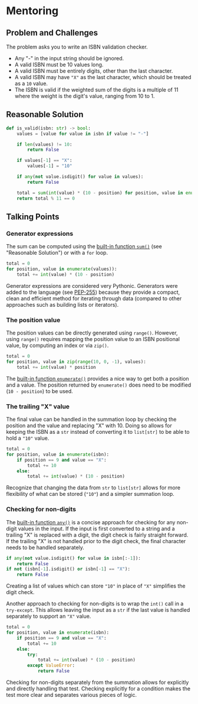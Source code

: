 # Mentoring

## Problem and Challenges

The problem asks you to write an ISBN validation checker.

* Any "-" in the input string should be ignored.
* A valid ISBN must be 10 values long.
* A valid ISBN must be entirely digits, other than the last character.
* A valid ISBN may have `"X"` as the last character, which should be treated as a `10` value.
* The ISBN is valid if the weighted sum of the digits is a multiple of 11 where the weight is the digit's value, ranging from 10 to 1.

## Reasonable Solution

```python
def is_valid(isbn: str) -> bool:
    values = [value for value in isbn if value != "-"]

    if len(values) != 10:
        return False

    if values[-1] == "X":
        values[-1] = "10"

    if any(not value.isdigit() for value in values):
        return False

    total = sum(int(value) * (10 - position) for position, value in enumerate(values))
    return total % 11 == 0
```

## Talking Points

### Generator expressions

The sum can be computed using the [built-in function `sum()`][builtin-sum] (see "Reasonable Solution") or with a `for` loop.

```python
total = 0
for position, value in enumerate(values)):
    total += int(value) * (10 - position)
```

Generator expressions are considered very Pythonic.
Generators were added to the language (see [PEP-255]) because they provide a compact, clean and efficient method for iterating through data (compared to other approaches such as building lists or iterators).

### The position value

The position values can be directly generated using `range()`.
However, using `range()` requires mapping the position value to an ISBN positional value, by computing an index or via `zip()`.

```python
total = 0
for position, value in zip(range(10, 0, -1), values):
    total += int(value) * position
```

The [built-in function `enumerate()`][builtin-enumerate] provides a nice way to get both a position and a value.
The position returned by `enumerate()` does need to be modified (`10 - position`) to be used.

### The trailing "X" value

The final value can be handled in the summation loop by checking the position and the value and replacing "X" with 10.
Doing so allows for keeping the ISBN as a `str` instead of converting it to `list[str]` to be able to hold a `"10"` value.

```python
total = 0
for position, value in enumerate(isbn):
    if position == 9 and value == "X":
        total += 10
    else:
        total += int(value) * (10 - position)
```

Recognize that changing the data from `str` to `list[str]` allows for more flexibility of what can be stored (`"10"`) and a simpler summation loop.

### Checking for non-digits

The [built-in function `any()`][builtin-any] is a concise approach for checking for any non-digit values in the input.
If the input is first converted to a string and a trailing "X" is replaced with a digit, the digit check is fairly straight forward.
If the trailing "X" is not handled prior to the digit check, the final character needs to be handled separately.

```python
if any(not value.isdigit() for value in isbn[:-1]):
    return False
if not (isbn[-1].isdigit() or isbn[-1] == "X"):
    return False
```

Creating a list of values which can store `"10"` in place of `"X"` simplifies the digit check.

Another approach to checking for non-digits is to wrap the `int()` call in a `try-except`.
This allows leaving the input as a `str` if the last value is handled separately to support an `"X"` value.

```python
total = 0
for position, value in enumerate(isbn):
    if position == 9 and value == "X":
        total += 10
    else:
        try:
            total += int(value) * (10 - position)
        except ValueError:
            return False
```

Checking for non-digits separately from the summation allows for explicitly and directly handling that test.
Checking explicitly for a condition makes the test more clear and separates various pieces of logic.

[builtin-any]: https://docs.python.org/3/library/functions.html#any
[builtin-enumerate]: https://docs.python.org/3/library/functions.html#enumerate
[builtin-sum]: https://docs.python.org/3/library/functions.html#sum
[PEP-255]: https://www.python.org/dev/peps/pep-0255/
